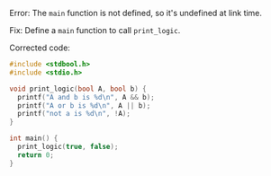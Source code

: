 Error: The `main` function is not defined, so it's undefined at link time.

Fix: Define a `main` function to call `print_logic`.

Corrected code:

```c
#include <stdbool.h>
#include <stdio.h>

void print_logic(bool A, bool b) {
  printf("A and b is %d\n", A && b);
  printf("A or b is %d\n", A || b);
  printf("not a is %d\n", !A);
}

int main() {
  print_logic(true, false);
  return 0;
}
```
